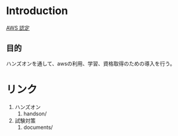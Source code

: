 # Introduction

[AWS 認定](https://aws.amazon.com/jp/certification/?nc1=h_ls)

## 目的

ハンズオンを通して、awsの利用、学習、資格取得のための導入を行う。


# リンク

1. ハンズオン
   1. handson/
2. 試験対策
   1. documents/

